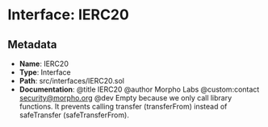 # Interface: IERC20

## Metadata

- **Name**: IERC20
- **Type**: Interface
- **Path**: src/interfaces/IERC20.sol
- **Documentation**: @title IERC20
   @author Morpho Labs
   @custom:contact security@morpho.org
   @dev Empty because we only call library functions. It prevents calling transfer (transferFrom) instead of
   safeTransfer (safeTransferFrom).
